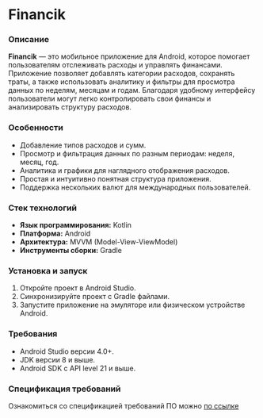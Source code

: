 # Financik

### Описание

**Financik** — это мобильное приложение для Android, которое помогает пользователям отслеживать расходы и управлять финансами. Приложение позволяет добавлять категории расходов, сохранять траты, а также использовать аналитику и фильтры для просмотра данных по неделям, месяцам и годам. Благодаря удобному интерфейсу пользователи могут легко контролировать свои финансы и анализировать структуру расходов.

### Особенности

- Добавление типов расходов и сумм.
- Просмотр и фильтрация данных по разным периодам: неделя, месяц, год.
- Аналитика и графики для наглядного отображения расходов.
- Простая и интуитивно понятная структура приложения.
- Поддержка нескольких валют для международных пользователей.

### Стек технологий

- **Язык программирования:** Kotlin
- **Платформа:** Android
- **Архитектура:** MVVM (Model-View-ViewModel)
- **Инструменты сборки:** Gradle

### Установка и запуск

1. Откройте проект в Android Studio.
2. Синхронизируйте проект с Gradle файлами.
3. Запустите приложение на эмуляторе или физическом устройстве Android.

### Требования

- Android Studio версии 4.0+.
- JDK версии 8 и выше.
- Android SDK с API level 21 и выше.

### Спецификация требований

Ознакомиться со спецификацией требований ПО можно [по ссылке](https://github.com/mxrpheus6/Financik/blob/master/Requirements/SRS.md)
